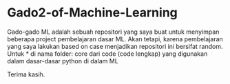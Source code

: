 # Gado2-of-Machine-Learning

Gado-gado ML adalah sebuah repositori yang saya buat untuk menyimpan beberapa project pembelajaran dasar ML.
Akan tetapi, karena pembelajaran yang saya lakukan based on case menjadikan repositori ini bersifat random. 
Untuk * di nama folder: core dari code (code lengkap) yang digunakan dalam dasar-dasar python di dalam ML

Terima kasih.
